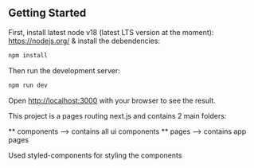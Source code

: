## Getting Started

First, install latest node v18 (latest LTS version at the moment): https://nodejs.org/
& install the debendencies:

```bash
npm install
```

Then run the development server:

```bash
npm run dev
```

Open [http://localhost:3000](http://localhost:3000) with your browser to see the result.

This project is a pages routing next.js and contains 2 main folders:

** components --> contains all ui components
** pages --> contains app pages

Used styled-components for styling the components
